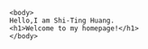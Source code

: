 <html>
    <head>
    <title>Shin-Ting Huang's homepage</title>
    </head>

    <body>
    Hello,I am Shi-Ting Huang.
    <h1>Welcome to my homepage!</h1>
    </body>
</html>
